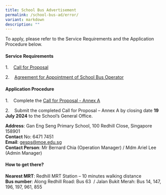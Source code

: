 ```yaml
---
title: School Bus Advertisement
permalink: /school-bus-ad/error/
variant: markdown
description: ""
---
```

To apply, please refer to the Service Requirements and the Application Procedure below.

#### **Service Requirements**

1.&nbsp;&nbsp;&nbsp; [Call for Proposal](/files/ATTACHMENT_1_Call_for_Proposals_by_School__Version_June_2023____GESPS_for_2025_2026.pdf)

2.&nbsp;&nbsp;&nbsp; [Agreement for Appointment of School Bus Operator](/files/ATTACHMENT_3_Agreement_for_Appointment_of_School_Bus_Operator__Version_June_2023____GESPS_for_2025.pdf)

#### **Application Procedure**

1.&nbsp;&nbsp;&nbsp; Complete the [Call for Proposal - Annex A](/files/ATTACHMENT_2_Call_for_Proposal___Annex_A__Version_June_2023____GESPS_for_2025.pdf)

2.&nbsp;&nbsp;&nbsp; Submit the completed Call for Proposal – Annex A by closing date **19 July 2024** to the School’s General Office.

**Address**: Gan Eng Seng Primary School, 100 Redhill Close, Singapore 158901  
**Contact**&nbsp;No: 6471 7451  
**Email**:&nbsp;[gesps@moe.edu.sg](mailto:gesps@moe.edu.sg)<br>
**Contact Person**:  Mr Bernard Chia (Operation Manager) / Mdm Ariel Lee (Admin Manager)

#### **How to get there?**

**Nearest MRT**: Redhill MRT Station – 10 minutes walking distance  
**Bus number**: Along Redhill Road: Bus 63&nbsp; / Jalan Bukit Merah: Bus 14, 147, 196, 197, 961, 855